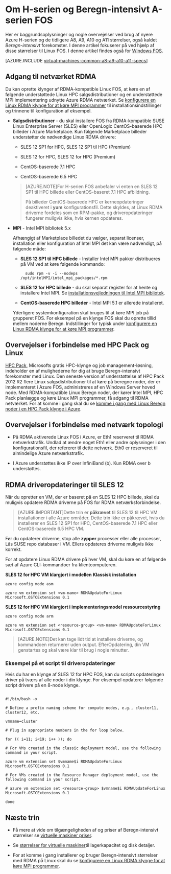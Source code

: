 <properties
 pageTitle="Om Beregn-intensivt FOS med Linux | Microsoft Azure"
 description="Få baggrundsoplysninger og overvejelser ved brug af H-serien og A8, A9, A10 og A11 Beregn-intensivt størrelsen for Linux FOS"
 services="virtual-machines-linux"
 documentationCenter=""
 authors="dlepow"
 manager="timlt"
 editor=""
 tags="azure-resource-manager,azure-service-management"/>
<tags
ms.service="virtual-machines-linux"
 ms.devlang="na"
 ms.topic="article"
 ms.tgt_pltfrm="vm-linux"
 ms.workload="infrastructure-services"
 ms.date="09/21/2016"
 ms.author="danlep"/>

# <a name="about-h-series-and-compute-intensive-a-series-vms"></a>Om H-serien og Beregn-intensivt A-serien FOS 

Her er baggrundsoplysninger og nogle overvejelser ved brug af nyere Azure H-serien og de tidligere A8, A9, A10 og A11 størrelser, også kaldet *Beregn-intensivt* forekomster. I denne artikel fokuserer på ved hjælp af disse størrelser til Linux FOS. I denne artikel findes også for [Windows FOS](virtual-machines-windows-a8-a9-a10-a11-specs.md).




[AZURE.INCLUDE [virtual-machines-common-a8-a9-a10-a11-specs](../../includes/virtual-machines-common-a8-a9-a10-a11-specs.md)]

## <a name="access-to-the-rdma-network"></a>Adgang til netværket RDMA

Du kan oprette klynger af RDMA-kompatible Linux FOS, at køre en af følgende understøttede Linux HPC salgsdistributioner og en understøttede MPI implementering udnytte Azure RDMA netværket. Se [konfigurere en Linux RDMA klynge for at køre MPI programmer](virtual-machines-linux-classic-rdma-cluster.md) til installationsindstillinger og trinnene til konfiguration af eksempel.

* **Salgsdistributioner** - du skal installere FOS fra RDMA-kompatible SUSE Linux Enterprise Server (SLES) eller OpenLogic CentOS-baserede HPC billeder i Azure Marketplace. Kun følgende Marketplace billeder understøtter de nødvendige Linux RDMA drivere:

    * SLES 12 SP1 for HPC, SLES 12 SP1 til HPC (Premium)
    
    * SLES 12 for HPC, SLES 12 for HPC (Premium)
    
    * CentOS-baserede 7.1 HPC
    
    * CentOS-baserede 6.5 HPC
    
    >[AZURE.NOTE]For H-serien FOS anbefaler vi enten en SLES 12 SP1 til HPC billede eller CentOS-baseret 7.1 HPC afbildning.
    >
    >På billeder CentOS-baserede HPC er kerneopdateringer deaktiveret i **yum** konfigurationsfil. Dette skyldes, at Linux RDMA driverne fordeles som en RPM-pakke, og driveropdateringer fungerer muligvis ikke, hvis kernen opdateres.

* **MPI** - Intel MPI bibliotek 5.x

    Afhængigt af Marketplace billedet du vælger, separat licenser, installation eller konfiguration af Intel MPI det kan være nødvendigt, på følgende måde: 
    
    * **SLES 12 SP1 til HPC billede** - Installer Intel MPI pakker distribueres på VM ved at køre følgende kommando:
    
            sudo rpm -v -i --nodeps /opt/intelMPI/intel_mpi_packages/*.rpm

    * **SLES 12 for HPC billede** - du skal separat register for at hente og installere Intel MPI. Se [installationsvejledningen til Intel MPI bibliotek](https://software.intel.com/sites/default/files/managed/7c/2c/intelmpi-2017-installguide-linux.pdf).
    
    * **CentOS-baserede HPC billeder** - Intel MPI 5.1 er allerede installeret.  

    Yderligere systemkonfiguration skal bruges til at køre MPI job på grupperet FOS. For eksempel på en klynge FOS skal du oprette tillid mellem noderne Beregn. Indstillinger for typisk under [konfigurere en Linux RDMA klynge for at køre MPI programmer](virtual-machines-linux-classic-rdma-cluster.md).


## <a name="considerations-for-hpc-pack-and-linux"></a>Overvejelser i forbindelse med HPC Pack og Linux

[HPC Pack](https://technet.microsoft.com/library/jj899572.aspx), Microsofts gratis HPC-klynge og job management-løsning, indeholder en af mulighederne for dig at bruge Beregn-intensivt forekomster med Linux. Den seneste version af understøttelse af HPC Pack 2012 R2 flere Linux salgsdistributioner til at køre på beregne noder, der er implementeret i Azure FOS, administreres af en Windows Server hoved node. Med RDMA-kompatible Linux Beregn noder, der kører Intel MPI, HPC Pack planlægge og køre Linux MPI programmer, få adgang til RDMA netværket. For at komme i gang skal du se [komme i gang med Linux Beregn noder i en HPC Pack klynge i Azure](virtual-machines-linux-classic-hpcpack-cluster.md).

## <a name="network-topology-considerations"></a>Overvejelser i forbindelse med netværk topologi

* På RDMA aktiverede Linux FOS i Azure, er Eth1 reserveret til RDMA netværkstrafik. Undlad at ændre noget Eth1 eller andre oplysninger i den konfigurationsfil, der refererer til dette netværk. Eth0 er reserveret til almindelige Azure netværkstrafik.

* I Azure understøttes ikke IP over InfiniBand (b). Kun RDMA over b understøttes.

## <a name="rdma-driver-updates-for-sles-12"></a>RDMA driveropdateringer til SLES 12

Når du opretter en VM, der er baseret på en SLES 12 HPC billede, skal du muligvis opdatere RDMA driverne på FOS for RDMA netværksforbindelse. 

>[AZURE.IMPORTANT]Dette trin er **påkrævet** til SLES 12 til HPC VM installationer i alle Azure områder. 
>Dette trin ikke er påkrævet, hvis du installerer en SLES 12 SP1 for HPC, CentOS-baserede 7.1 HPC eller CentOS-baserede 6.5 HPC VM. 

Før du opdaterer driverne, stop alle **zypper** processer eller alle processer, Lås SUSE repo databaser i VM. Ellers opdateres driverne muligvis ikke korrekt.  

For at opdatere Linux RDMA drivere på hver VM, skal du køre en af følgende sæt af Azure CLI-kommandoer fra klientcomputeren.

**SLES 12 for HPC VM klargjort i modellen Klassisk installation**

```
azure config mode asm

azure vm extension set <vm-name> RDMAUpdateForLinux Microsoft.OSTCExtensions 0.1
```

**SLES 12 for HPC VM klargjort i implementeringsmodel ressourcestyring**

```
azure config mode arm

azure vm extension set <resource-group> <vm-name> RDMAUpdateForLinux Microsoft.OSTCExtensions 0.1
```

>[AZURE.NOTE]Det kan tage lidt tid at installere driverne, og kommandoen returnerer uden output. EfterOpdatering, din VM genstartes og skal være klar til brug i nogle minutter.

### <a name="sample-script-for-driver-updates"></a>Eksempel på et script til driveropdateringer

Hvis du har en klynge af SLES 12 for HPC FOS, kan du scripts opdateringen driver på tværs af alle noder i din klynge. For eksempel opdaterer følgende script drivere på en 8-node klynge.

```

#!/bin/bash -x

# Define a prefix naming scheme for compute nodes, e.g., cluster11, cluster12, etc.

vmname=cluster

# Plug in appropriate numbers in the for loop below.

for (( i=11; i<19; i++ )); do

# For VMs created in the classic deployment model, use the following command in your script.

azure vm extension set $vmname$i RDMAUpdateForLinux Microsoft.OSTCExtensions 0.1

# For VMs created in the Resource Manager deployment model, use the following command in your script.

# azure vm extension set <resource-group> $vmname$i RDMAUpdateForLinux Microsoft.OSTCExtensions 0.1

done

```


## <a name="next-steps"></a>Næste trin

* Få mere at vide om tilgængeligheden af og priser af Beregn-intensivt størrelser se [virtuelle maskiner priser](https://azure.microsoft.com/pricing/details/virtual-machines/#Linux).

* Se [størrelser for virtuelle maskiner](virtual-machines-linux-sizes.md)til lagerkapacitet og disk detaljer.

* For at komme i gang installerer og bruger Beregn-intensivt størrelser med RDMA på Linux skal du se [konfigurere en Linux RDMA klynge for at køre MPI programmer](virtual-machines-linux-classic-rdma-cluster.md).


